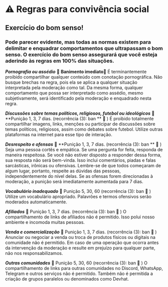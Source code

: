 # ⚠️ Regras para convivência social

## Exercício do bom senso!

### Pode parecer evidente, mas todas as normas existem para delimitar e enquadrar comportamentos que ultrapassam o bom senso. O exercício do bom senso assegurará que você esteja aderindo às regras em 100% das situações.

**_Pornografia ou assédio_**
🚫 **Banimento imediato**🔨
É terminantemente proibido compartilhar qualquer conteúdo com conotação pornográfica. Não busque brechas na regra, pois ela se aplica a qualquer situação interpretada pela moderação como tal. Da mesma forma, qualquer comportamento que possa ser interpretado como assédio, mesmo subjetivamente, será identificado pela moderação e enquadrado nesta regra.

**_Discussões sobre temas políticos, religiosos, futebol ou ideológicos_**
🚫 **Punição 1, 3, 7 dias. (recorrência (3): ban ** 🔨 )
É proibido totalmente compartilhar imagens, links, menções ou participar de discussões sobre temas políticos, religiosos, assim como debates sobre futebol. Utilize outras plataformas na internet para esse tipo de interação.

**_Desrespeito e ofensas_**
🚫 **Punição 1, 3, 7 dias. (recorrência (3): ban ** 🔨 )
Seja uma pessoa cortês e empática. Se uma pergunta for feita, responda de maneira respeitosa. Se você não estiver disposto a responder dessa forma, sua resposta não será bem-vinda. Isso inclui comentários, piadas e falas sarcásticas, irônicas ou ofensivas. Lembre-se de que todos começaram de algum lugar, portanto, respeite as dúvidas das pessoas, independentemente do nível delas. Se as ofensas forem direcionadas à moderação, a punição será imediatamente aumentada para 7 dias.

**_Vocabulário inadequado_**
🚫 Punição 5, 30, 60 (recorrência (3): ban 🔨 )
Utilize um vocabulário apropriado. Palavrões e termos ofensivos serão moderados automaticamente.

**_Afiliados_**
🚫 Punição 1, 3, 7 dias. (recorrência (3): ban 🔨 )
O compartilhamento de links de afiliados não é permitido. Isso polui nosso ambiente e incomoda muitas pessoas.

**_Venda e comercialização_**
🚫 Punição 1, 3, 7 dias. (recorrência (3): ban 🔨 )
Anunciar ou negociar a venda ou troca de produtos físicos ou digitais na comunidade não é permitido. Em caso de uma operação que ocorra antes da intervenção da moderação e resulte em prejuízo para qualquer parte, não nos responsabilizamos.

**_Outras comunidades_**
🚫 Punição 5, 30, 60 (recorrência (3): ban 🔨 )
O compartilhamento de links para outras comunidades no Discord, WhatsApp, Telegram e outros serviços não é permitido. Também não é permitida a criação de grupos paralelos ou denominados como Devhat.

